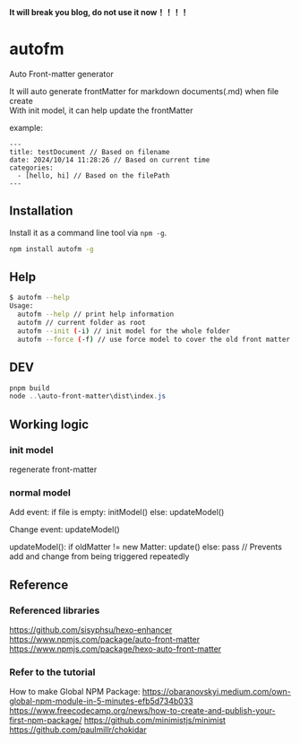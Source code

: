 **It will break you blog, do not use it now！！！！**  

# autofm
Auto Front-matter generator

It will auto generate frontMatter for markdown documents(.md) when file create  
With init model, it can help update the frontMatter

example:
```
---
title: testDocument // Based on filename
date: 2024/10/14 11:28:26 // Based on current time
categories:
  - [hello, hi] // Based on the filePath
---
```

## Installation

Install it as a command line tool via `npm -g`.

```sh
npm install autofm -g
```

## Help

```sh
$ autofm --help
Usage:
  autofm --help // print help information
  autofm // current folder as root
  autofm --init (-i) // init model for the whole folder
  autofm --force (-f) // use force model to cover the old front matter
```

## DEV
```powershell
pnpm build
node ..\auto-front-matter\dist\index.js 
```


## Working logic
### init model
regenerate front-matter

### normal model
Add event: 
if file is empty:
initModel()
else:
updateModel()

Change event:
updateModel()

updateModel():
if oldMatter != new Matter:
update()
else:
pass // Prevents add and change from being triggered repeatedly

## Reference
### Referenced libraries
https://github.com/sisyphsu/hexo-enhancer
https://www.npmjs.com/package/auto-front-matter
https://www.npmjs.com/package/hexo-auto-front-matter

### Refer to the tutorial
How to make Global NPM Package: https://obaranovskyi.medium.com/own-global-npm-module-in-5-minutes-efb5d734b033
https://www.freecodecamp.org/news/how-to-create-and-publish-your-first-npm-package/
https://github.com/minimistjs/minimist
https://github.com/paulmillr/chokidar